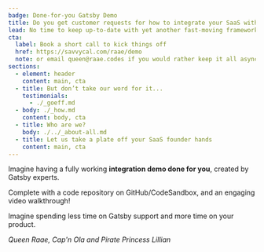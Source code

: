 ```yaml
---
badge: Done-for-you Gatsby Demo
title: Do you get customer requests for how to integrate your SaaS with Gatsby?
lead: No time to keep up-to-date with yet another fast-moving framework while also building and maintaining your product?
cta:
  label: Book a short call to kick things off
  href: https://savvycal.com/raae/demo
  note: or email queen@raae.codes if you would rather keep it all asynchronous
sections:
  - element: header
    content: main, cta
  - title: But don’t take our word for it...
    testimonials:
      - ./_goeff.md
  - body: ./_how.md
    content: body, cta
  - title: Who are we?
    body: ./../_about-all.md
  - title: Let us take a plate off your SaaS founder hands
    content: main, cta
---
```


Imagine having a fully working **integration demo done for you**, created by Gatsby experts.

Complete with a code repository on GitHub/CodeSandbox, and an engaging video walkthrough!

Imagine spending less time on Gatsby support and more time on your product.

<cite>Queen Raae, Cap'n Ola and Pirate Princess Lillian</cite>
